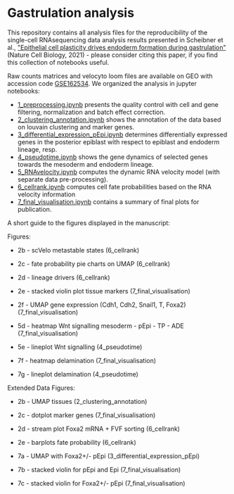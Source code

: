 # Gastrulation analysis

This repository contains all analysis files for the reproducibility of the single-cell RNAsequencing data analysis results presented in Scheibner et al., ["Epithelial cell plasticity drives endoderm formation during gastrulation"](https://www.nature.com/articles/s41556-021-00694-x) (Nature Cell Biology, 2021) - please consider citing this paper, if you find this collection of notebooks useful.

Raw counts matrices and velocyto loom files are available on GEO with accession code [GSE162534](https://www.ncbi.nlm.nih.gov/geo/query/acc.cgi?acc=GSE162534). We organized the analysis in jupyter notebooks:

* [1_preprocessing.ipynb](https://github.com/theislab/gastrulation_analysis/blob/main/1_preprocessing.ipynb) presents the quality control with cell and gene filtering, normalization and batch effect correction.
* [2_clustering_annotation.ipynb](https://github.com/theislab/gastrulation_analysis/blob/main/2_clustering_annotation.ipynb) shows the annotation of the data based on louvain clustering and marker genes. 
* [3_differential_expression_pEpi.ipynb](https://github.com/theislab/gastrulation_analysis/blob/main/3_differential_expression_pEpi.ipynb) determines differentially expressed genes in the posterior epiblast with respect to epiblast and endoderm lineage, resp.
* [4_pseudotime.ipynb](https://github.com/theislab/gastrulation_analysis/blob/main/4_pseudotime.ipynb) shows the gene dynamics of selected genes towards the mesoderm and endoderm lineage.
* [5_RNAvelocity.ipynb](https://github.com/theislab/gastrulation_analysis/blob/main/5_RNAvelocity.ipynb) computes the dynamic RNA velocity model (with separate data pre-processing).
* [6_cellrank.ipynb](https://github.com/theislab/gastrulation_analysis/blob/main/6_cellrank.ipynb) computes cell fate probabilities based on the RNA velocity information
* [7_final_visualisation.ipynb](https://github.com/theislab/gastrulation_analysis/blob/main/7_final_visualisation.ipynb) contains a summary of final plots for publication.

A short guide to the figures displayed in the manuscript:

Figures:
* 2b - scVelo metastable states (6_cellrank)
* 2c - fate probability pie charts on UMAP (6_cellrank)
* 2d - lineage drivers (6_cellrank)
* 2e - stacked violin plot tissue markers (7_final_visualisation)
* 2f - UMAP gene expression (Cdh1, Cdh2, Snail1, T, Foxa2) (7_final_visualisation)

* 5d - heatmap Wnt signalling mesoderm - pEpi - TP - ADE (7_final_visualisation)
* 5e - lineplot Wnt signalling (4_pseudotime)

* 7f - heatmap delamination (7_final_visualisation)
* 7g - lineplot delamination (4_pseudotime)

Extended Data Figures:
* 2b - UMAP tissues (2_clustering_annotation)
* 2c - dotplot marker genes (7_final_visualisation)
* 2d - stream plot Foxa2 mRNA + FVF sorting (6_cellrank)
* 2e - barplots fate probability (6_cellrank)

* 7a - UMAP with Foxa2+/- pEpi (3_differential_expression_pEpi)
* 7b - stacked violin for pEpi and Epi (7_final_visualisation)
* 7c - stacked violin for Foxa2+/- pEpi (7_final_visualisation)

